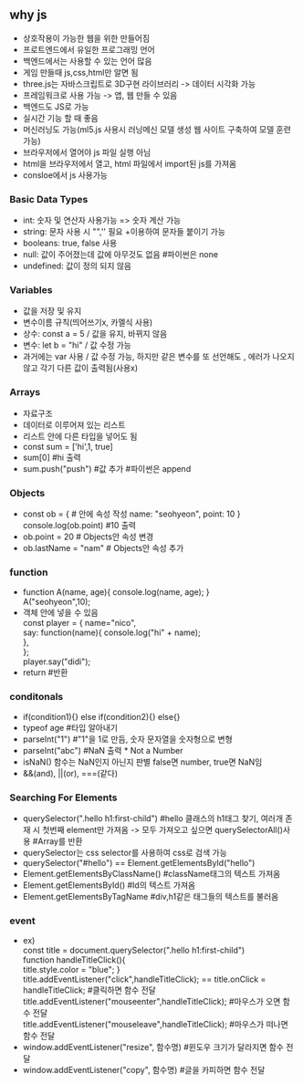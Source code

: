 ## why js
+ 상호작용이 가능한 웹을 위한 만들어짐
+ 프로트엔드에서 유일한 프로그래밍 언어
+ 백엔드에서는 사용할 수 있는 언어 많음
+ 게임 만들때 js,css,html만 알면 됨 
+ three.js는 자바스크립트로 3D구현 라이브러리 -> 데이터 시각화 가능
+ 프레임워크로 사용 가능 -> 앱, 웹 만들 수 있음
+ 백엔드도 JS로 가능
+ 실시간 기능 할 때 좋음
+ 머신러닝도 가능(ml5.js 사용시 러닝메신 모델 생성 웹 사이트 구축하여 모델 훈련 가능)
+ 브라우저에서 열어야 js 파일 실행 아님
+ html을 브라우저에서 열고, html 파일에서 import된 js를 가져옴
+ consloe에서 js 사용가능

### Basic Data Types
+ int: 숫자 및 연산자 사용가능 => 숫자 계산 가능
+ string: 문자 사용 시 "",'' 필요 +이용하여 문자들 붙이기 가능
+ booleans: true, false 사용
+ null: 값이 주어졌는데 값에 아무것도 없음 #파이썬은 none
+ undefined: 값이 정의 되지 않음

### Variables
+ 값을 저장 및 유지 
+ 변수이름 규칙(띄어쓰기x, 카멜식 사용)
+ 상수: const a = 5 / 값을 유지, 바뀌지 않음
+ 변수: let b = "hi" / 값 수정 가능
+ 과거에는 var 사용 /  값 수정 가능, 하지만 같은 변수를 또 선언해도 , 에러가 나오지 않고 각기 다른 값이 출력됨(사용x)


### Arrays
+ 자료구조
+ 데이터로 이루어져 있는 리스트
+ 리스트 안에 다른 타입을 넣어도 됨
+ const sum = ['hi',1, true]
+ sum[0] #hi 출력
+ sum.push("push") #값 추가 #파이썬은 append

### Objects
+ const ob = { # 안에 속성 작성
    name: "seohyeon",
    point: 10
}  
console.log(ob.point) #10 출력
+ ob.point = 20 # Objects안 속성 변경
+ ob.lastName = "nam" # Objects안 속성 추가


### function
+ function A(name, age){ console.log(name, age); }  
    A("seohyeon",10);
+ 객체 안에 넣을 수 있음  
const player = {
    name="nico",  
    say: function(name){
        console.log("hi" + name);  
    },  
};  
player.say("didi");  
+ return #반환

### conditonals
+ if(condition1){} else if(condition2){} else{}
+ typeof age #타입 알아내기
+ parseInt("1") #"1"을 1로 만듬, 숫자 문자열을 숫자형으로 변형
+ parseInt("abc") #NaN 출력 * Not a Number
+ isNaN() 함수는 NaN인지 아닌지 판별 false면 number, true면 NaN임
+ &&(and), ||(or), ===(같다)

###  Searching For Elements
+ querySelector(".hello h1:first-child") #hello 클래스의 h1태그 찾기, 여러개 존재 시 첫번째 element만 가져옴 -> 모두 가져오고 싶으면 querySelectorAll()사용 #Array를 반환 
+ querySelector는 css selector를 사용하여 css로 검색 가능
+ querySelector("#hello") == Element.getElementsById("hello")
+ Element.getElementsByClassName() #className태그의 텍스트 가져옴
+ Element.getElementsById() #Id의 텍스트 가져옴
+ Element.getElementsByTagName #div,h1같은 태그들의 텍스트를 불러옴


### event
+ ex)  
const title = document.querySelector(".hello h1:first-child")  
function handleTitleClick(){  
    title.style.color = "blue";
}    
title.addEventListener("click",handleTitleClick); == title.onClick = handleTitleClick;  #클릭하면 함수 전달
title.addEventListener("mouseenter",handleTitleClick);
#마우스가 오면 함수 전달    
title.addEventListener("mouseleave",handleTitleClick);   #마우스가 떠나면 함수 전달 
+ window.addEventListener("resize", 함수명) #윈도우 크기가 달라지면 함수 전달
+ window.addEventListener("copy", 함수명) #글을 카피하면 함수 전달

